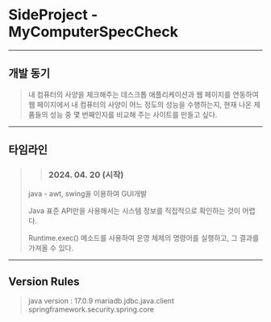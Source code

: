 # SideProject - MyComputerSpecCheck
*****
## 개발 동기
> 내 컴퓨터의 사양을 체크해주는 데스크톱 애플리케이션과 웹 페이지를 연동하여 웹 페이지에서 내 컴퓨터의 사양이 어느 정도의 성능을 수행하는지, 현재 나온 제품들의 성능 중 몇 번째인지를 비교해 주는 사이트를 만들고 싶다. 
*****
## 타임라인
>> ### 2024. 04. 20 (시작)
> java - awt, swing을 이용하여 GUI개발
> 
> Java 표준 API만을 사용해서는 시스템 정보를 직접적으로 확인하는 것이 어렵다. 
> 
> Runtime.exec() 메소드를 사용하여 운영 체제의 명령어를 실행하고, 그 결과를 가져올 수 있다.
*****
## Version Rules
> java version : 17.0.9 
> mariadb.jdbc.java.client
> springframework.security.spring.core